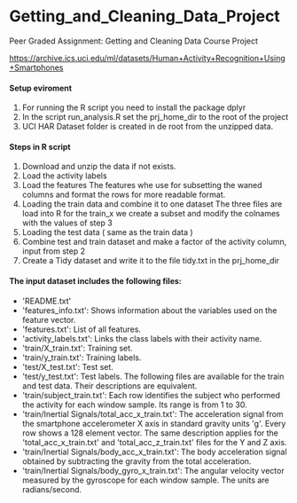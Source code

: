 # Getting_and_Cleaning_Data_Project
Peer Graded Assignment: Getting and Cleaning Data Course Project


https://archive.ics.uci.edu/ml/datasets/Human+Activity+Recognition+Using+Smartphones

#### Setup eviroment
1. For running the R script you need to install the package dplyr
2. In the script run_analysis.R set the prj_home_dir to the root of the project
3. UCI HAR Dataset folder is created in de root from the unzipped data.


#### Steps in R script

1. Download and unzip the data if not exists.
2. Load the activity labels
3. Load the features
  The features whe use for subsetting the waned columns and format the rows for more readable format.
4. Loading the train data and combine it to one dataset
  The three files are load into R for the train_x we create a subset and modify the colnames with the values of step 3
5. Loading the test data ( same as the train data )
6. Combine test and train dataset and make a factor of the activity column, input from step 2
7. Create a Tidy dataset and write it to the file tidy.txt in the prj_home_dir



####  The input dataset includes the following files:
- 'README.txt'
- 'features_info.txt': Shows information about the variables used on the feature vector.
- 'features.txt': List of all features.
- 'activity_labels.txt': Links the class labels with their activity name.
- 'train/X_train.txt': Training set.
- 'train/y_train.txt': Training labels.
- 'test/X_test.txt': Test set.
- 'test/y_test.txt': Test labels.
The following files are available for the train and test data. Their descriptions are equivalent. 
- 'train/subject_train.txt': Each row identifies the subject who performed the activity for each window sample. Its range is from 1 to 30. 
- 'train/Inertial Signals/total_acc_x_train.txt': The acceleration signal from the smartphone accelerometer X axis in standard gravity units 'g'. Every row shows a 128 element vector. The same description applies for the 'total_acc_x_train.txt' and 'total_acc_z_train.txt' files for the Y and Z axis. 
- 'train/Inertial Signals/body_acc_x_train.txt': The body acceleration signal obtained by subtracting the gravity from the total acceleration. 
- 'train/Inertial Signals/body_gyro_x_train.txt': The angular velocity vector measured by the gyroscope for each window sample. The units are radians/second. 
